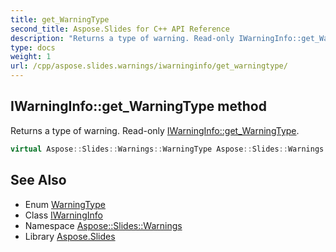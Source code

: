 ```yaml
---
title: get_WarningType
second_title: Aspose.Slides for C++ API Reference
description: "Returns a type of warning. Read-only IWarningInfo::get_WarningType."
type: docs
weight: 1
url: /cpp/aspose.slides.warnings/iwarninginfo/get_warningtype/
---
```

## IWarningInfo::get_WarningType method


Returns a type of warning. Read-only [IWarningInfo::get_WarningType](./).

```cpp
virtual Aspose::Slides::Warnings::WarningType Aspose::Slides::Warnings::IWarningInfo::get_WarningType()=0
```

## See Also

* Enum [WarningType](../../warningtype/)
* Class [IWarningInfo](../)
* Namespace [Aspose::Slides::Warnings](../../)
* Library [Aspose.Slides](../../../)

